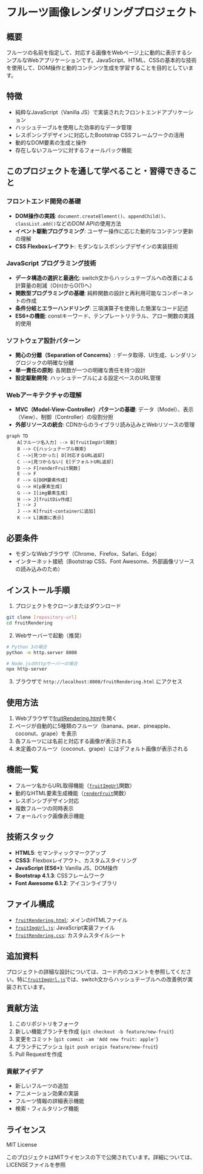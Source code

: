 # フルーツ画像レンダリングプロジェクト

## 概要
フルーツの名前を指定して、対応する画像をWebページ上に動的に表示するシンプルなWebアプリケーションです。JavaScript、HTML、CSSの基本的な技術を使用して、DOM操作と動的コンテンツ生成を学習することを目的としています。

## 特徴
- 純粋なJavaScript（Vanilla JS）で実装されたフロントエンドアプリケーション
- ハッシュテーブルを使用した効率的なデータ管理
- レスポンシブデザインに対応したBootstrap CSSフレームワークの活用
- 動的なDOM要素の生成と操作
- 存在しないフルーツに対するフォールバック機能

## このプロジェクトを通して学べること・習得できること

### フロントエンド開発の基礎
- **DOM操作の実践**: `document.createElement()`、`appendChild()`、`classList.add()`などのDOM APIの使用方法
- **イベント駆動プログラミング**: ユーザー操作に応じた動的なコンテンツ更新の理解
- **CSS Flexboxレイアウト**: モダンなレスポンシブデザインの実装技術

### JavaScript プログラミング技術
- **データ構造の選択と最適化**: switch文からハッシュテーブルへの改善による計算量の削減（O(n)からO(1)へ）
- **関数型プログラミングの基礎**: 純粋関数の設計と再利用可能なコンポーネントの作成
- **条件分岐とエラーハンドリング**: 三項演算子を使用した簡潔なコード記述
- **ES6+の機能**: constキーワード、テンプレートリテラル、アロー関数の実践的使用

### ソフトウェア設計パターン
- **関心の分離（Separation of Concerns）**: データ取得、UI生成、レンダリングロジックの明確な分離
- **単一責任の原則**: 各関数が一つの明確な責任を持つ設計
- **設定駆動開発**: ハッシュテーブルによる設定ベースのURL管理

### Webアーキテクチャの理解
- **MVC（Model-View-Controller）パターンの基礎**: データ（Model）、表示（View）、制御（Controller）の役割分担
- **外部リソースの統合**: CDNからのライブラリ読み込みとWebリソースの管理

```mermaid
graph TD
    A[フルーツ名入力] --> B[fruitImgUrl関数]
    B --> C{ハッシュテーブル検索}
    C -->|見つかった| D[対応するURL返却]
    C -->|見つからない| E[デフォルトURL返却]
    D --> F[renderFruit関数]
    E --> F
    F --> G[DOM要素作成]
    G --> H[p要素生成]
    G --> I[img要素生成]
    H --> J[fruitDiv作成]
    I --> J
    J --> K[fruit-containerに追加]
    K --> L[画面に表示]
```

## 必要条件
- モダンなWebブラウザ（Chrome、Firefox、Safari、Edge）
- インターネット接続（Bootstrap CSS、Font Awesome、外部画像リソースの読み込みのため）

## インストール手順
1. プロジェクトをクローンまたはダウンロード
```bash
git clone [repository-url]
cd fruitRendering
```

2. Webサーバーで起動（推奨）
```bash
# Python 3の場合
python -m http.server 8000

# Node.jsのhttpサーバーの場合
npx http-server
```

3. ブラウザで `http://localhost:8000/fruitRendering.html` にアクセス

## 使用方法
1. Webブラウザで[fruitRendering.html](fruitRendering.html)を開く
2. ページが自動的に5種類のフルーツ（banana、pear、pineapple、coconut、grape）を表示
3. 各フルーツには名前と対応する画像が表示される
4. 未定義のフルーツ（coconut、grape）にはデフォルト画像が表示される

## 機能一覧
- フルーツ名からURL取得機能（[`fruitImgUrl`](fruitImgUrl.js)関数）
- 動的なHTML要素生成機能（[`renderFruit`](fruitImgUrl.js)関数）
- レスポンシブデザイン対応
- 複数フルーツの同時表示
- フォールバック画像表示機能

## 技術スタック
- **HTML5**: セマンティックマークアップ
- **CSS3**: Flexboxレイアウト、カスタムスタイリング
- **JavaScript (ES6+)**: Vanilla JS、DOM操作
- **Bootstrap 4.1.3**: CSSフレームワーク
- **Font Awesome 6.1.2**: アイコンライブラリ

## ファイル構成
- [`fruitRendering.html`](fruitRendering.html): メインのHTMLファイル
- [`fruitImgUrl.js`](fruitImgUrl.js): JavaScript実装ファイル
- [`fruitRendering.css`](fruitRendering.css): カスタムスタイルシート

## 追加資料
プロジェクトの詳細な設計については、コード内のコメントを参照してください。特に[`fruitImgUrl.js`](fruitImgUrl.js)では、switch文からハッシュテーブルへの改善例が実装されています。

## 貢献方法
1. このリポジトリをフォーク
2. 新しい機能ブランチを作成 (`git checkout -b feature/new-fruit`)
3. 変更をコミット (`git commit -am 'Add new fruit: apple'`)
4. ブランチにプッシュ (`git push origin feature/new-fruit`)
5. Pull Requestを作成

### 貢献アイデア
- 新しいフルーツの追加
- アニメーション効果の実装
- フルーツ情報の詳細表示機能
- 検索・フィルタリング機能

## ライセンス
MIT License

このプロジェクトはMITライセンスの下で公開されています。詳細については、LICENSEファイルを参照